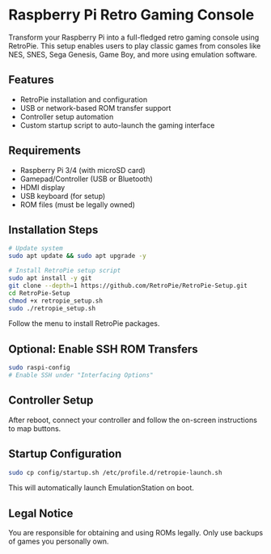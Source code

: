 # Raspberry Pi Retro Gaming Console

Transform your Raspberry Pi into a full-fledged retro gaming console using RetroPie. This setup enables users to play classic games from consoles like NES, SNES, Sega Genesis, Game Boy, and more using emulation software.

## Features

- RetroPie installation and configuration
- USB or network-based ROM transfer support
- Controller setup automation
- Custom startup script to auto-launch the gaming interface

## Requirements

- Raspberry Pi 3/4 (with microSD card)
- Gamepad/Controller (USB or Bluetooth)
- HDMI display
- USB keyboard (for setup)
- ROM files (must be legally owned)

## Installation Steps

```bash
# Update system
sudo apt update && sudo apt upgrade -y

# Install RetroPie setup script
sudo apt install -y git
git clone --depth=1 https://github.com/RetroPie/RetroPie-Setup.git
cd RetroPie-Setup
chmod +x retropie_setup.sh
sudo ./retropie_setup.sh
```

Follow the menu to install RetroPie packages.

## Optional: Enable SSH ROM Transfers

```bash
sudo raspi-config
# Enable SSH under "Interfacing Options"
```

## Controller Setup

After reboot, connect your controller and follow the on-screen instructions to map buttons.

## Startup Configuration

```bash
sudo cp config/startup.sh /etc/profile.d/retropie-launch.sh
```

This will automatically launch EmulationStation on boot.

## Legal Notice

You are responsible for obtaining and using ROMs legally. Only use backups of games you personally own.
